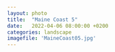 ```yaml
---
layout: photo
title:  "Maine Coast 5"
date:   2022-04-06 08:00:00 +0200
categories: landscape
imagefile: 'MaineCoast05.jpg'
---
```

